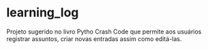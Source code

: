 # learning_log
Projeto sugerido no livro Pytho Crash Code que permite aos usuários registrar assuntos, criar novas entradas assim como editá-las.
